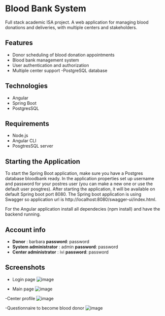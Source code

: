 # **Blood Bank System**
Full stack academic ISA project. A web application for managing blood donations and deliveries, with multiple centers and stakeholders.

## Features
- Donor scheduling of blood donation appointments
- Blood bank management system
- User authentication and authorization
- Multiple center support
-PostgreSQL database

## Technologies
- Angular
- Spring Boot
- PostgresSQL

## Requirements
- Node.js
- Angular CLI
- PosgtresSQL server

## Starting the Application
To start the Spring Boot application, make sure you have a Postgres database bloodbank ready. In the application properties set up username and password for your postres user (you can make a new one or use the default user posgtres). After starting the application, it will be available on default Spring boot port 8080. The Spring boot application is using Swagger so application url is http://localhost:8080/swagger-ui/index.html.

For the Angular application install all dependecies (npm install) and have the backend running.

## Account info
- **Donor** : barbara    **password**: password
- **System administrator** : admin    **password**: password
- **Center administrator** : ivi    **password**: password

## Screenshots
- Login page
![image](https://user-images.githubusercontent.com/93544830/215596488-d853d593-f15b-46ff-a625-c657845e6c57.png)

- Main page
![image](https://user-images.githubusercontent.com/93544830/215596693-0232404d-6007-4cce-b221-a856ac0dbc15.png)

-Center profile
![image](https://user-images.githubusercontent.com/93544830/215597085-6878e10e-a57b-4793-b0a8-60191db51214.png)

-Questionnaire to become blood donor
![image](https://user-images.githubusercontent.com/93544830/215597231-9f16efb0-5c20-4760-9ec4-9b3e71073992.png)








